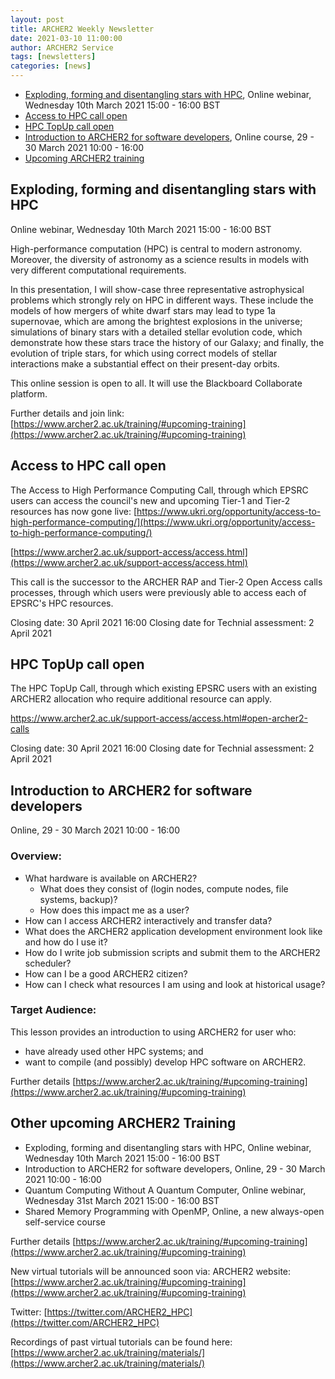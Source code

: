```yaml
---
layout: post
title: ARCHER2 Weekly Newsletter
date: 2021-03-10 11:00:00
author: ARCHER2 Service
tags: [newsletters] 
categories: [news]
---
```



- [Exploding, forming and disentangling stars with HPC](#exploding-forming-and-disentangling-stars-with-hpc), Online webinar, Wednesday 10th March 2021 15:00 - 16:00 BST 
- [Access to HPC call open](#access-to-hpc-call-open)
- [HPC TopUp call open](#hpc-topup-call-open)
- [Introduction to ARCHER2 for software developers](#introduction-to-archer2-for-software-developers), Online course, 29 - 30 March 2021 10:00 - 16:00
- [Upcoming ARCHER2 training](#other-upcoming-archer2-training) 


## Exploding, forming and disentangling stars with HPC

Online webinar, Wednesday 10th March 2021 15:00 - 16:00 BST 

High-performance computation (HPC) is central to modern astronomy. Moreover, the diversity of astronomy as a science results in models with very different computational requirements.

In this presentation, I will show-case three representative astrophysical problems which strongly rely on HPC in different ways. These include the models of how mergers of white dwarf stars may lead to type 1a supernovae, which are among the brightest explosions in the universe; simulations of binary stars with a detailed stellar evolution code, which demonstrate how these stars trace the history of our Galaxy; and finally, the evolution of triple stars, for which using correct models of stellar interactions make a substantial effect on their present-day orbits.

This online session is open to all. It will use the Blackboard Collaborate platform.

Further details and join link:  [https://www.archer2.ac.uk/training/#upcoming-training](https://www.archer2.ac.uk/training/#upcoming-training)


## Access to HPC call open

The Access to High Performance Computing Call, through which EPSRC users can access the council's new and upcoming Tier-1 and Tier-2 resources has now gone live:
[https://www.ukri.org/opportunity/access-to-high-performance-computing/](https://www.ukri.org/opportunity/access-to-high-performance-computing/)

[https://www.archer2.ac.uk/support-access/access.html](https://www.archer2.ac.uk/support-access/access.html)

This call is the successor to the ARCHER RAP and Tier-2 Open Access calls processes, through which users were previously able to access each of EPSRC's HPC resources.

Closing date: 30 April 2021 16:00
Closing date for Technial assessment: 2 April 2021


## HPC TopUp call open

The HPC TopUp Call, through which existing EPSRC users with an existing ARCHER2 allocation who require additional resource can apply.

https://www.archer2.ac.uk/support-access/access.html#open-archer2-calls

Closing date: 30 April 2021 16:00
Closing date for Technial assessment: 2 April 2021


## Introduction to ARCHER2 for software developers

Online, 29 - 30 March 2021 10:00 - 16:00 

### Overview:

- What hardware is available on ARCHER2?
   - What does they consist of (login nodes, compute nodes, file systems, backup)?
   - How does this impact me as a user?
- How can I access ARCHER2 interactively and transfer data?
- What does the ARCHER2 application development environment look like and how do I use it?
- How do I write job submission scripts and submit them to the ARCHER2 scheduler?
- How can I be a good ARCHER2 citizen?
- How can I check what resources I am using and look at historical usage?

### Target Audience:

This lesson provides an introduction to using ARCHER2 for user who:

- have already used other HPC systems; and
- want to compile (and possibly) develop HPC software on ARCHER2.

Further details [https://www.archer2.ac.uk/training/#upcoming-training](https://www.archer2.ac.uk/training/#upcoming-training)

## Other upcoming ARCHER2 Training

- Exploding, forming and disentangling stars with HPC, Online webinar, Wednesday 10th March 2021 15:00 - 16:00 BST 
- Introduction to ARCHER2 for software developers, Online, 29 - 30 March 2021 10:00 - 16:00 
- Quantum Computing Without A Quantum Computer, Online webinar, Wednesday 31st March 2021 15:00 - 16:00 BST 
- Shared Memory Programming with OpenMP, Online, a new always-open self-service course


Further details [https://www.archer2.ac.uk/training/#upcoming-training](https://www.archer2.ac.uk/training/#upcoming-training)

New virtual tutorials will be announced soon via: ARCHER2 website: [https://www.archer2.ac.uk/training/#upcoming-training](https://www.archer2.ac.uk/training/#upcoming-training)

Twitter: [https://twitter.com/ARCHER2_HPC](https://twitter.com/ARCHER2_HPC)

Recordings of past virtual tutorials can be found here: [https://www.archer2.ac.uk/training/materials/](https://www.archer2.ac.uk/training/materials/)